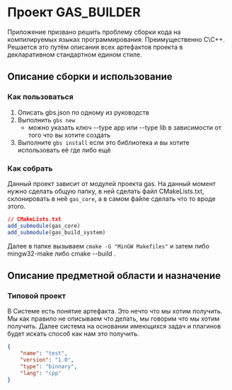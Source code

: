 # Проект GAS_BUILDER

Приложение призвано решить проблему сборки кода на 
компилируемых языках программирования. Преимущественно
С\С++. Решается это путём описания всех артефактов проекта в
декларативном стандартном едином стиле.

## Описание сборки и использование

### Как пользоваться
1. Описать gbs.json по одному из руководств
2. Выполнить `gbs new`
    - можно указать ключ --type app или --type lib в зависимости от того 
    что вы хотите создать
3. Выполните `gbs install` если это библиотека и вы хотите использовать её 
    где либо ещё

### Как собрать
Данный проект зависит от модулей проекта gas. 
На данный момент нужно сделать общую папку, в ней сделать файл CMakeLists.txt,
склонировать в неё `gas_core`, а в самом файле сделать что то вроде этого.

``` cmake
// CMakeLists.txt
add_submodule(gas_core)
add_submodule(gas_build_system)
```

Далее в папке вызываем `cmake -G "MinGW Makefiles"` и затем либо mingw32-make
либо cmake --build .

## Описание предметной области и назначение

### Типовой проект

В Системе есть понятие артефакта. Это нечто что мы хотим получить.
Мы как правило не описываем что делать, мы говорим что мы хотим получить. 
Далее система на основании имеющихся задач и плагинов будет искать способ
как нам это получить.

```json
{
    "name": "test",
    "version": "1.0",
    "type": "binnary",
    "lang": "cpp"
}
```
